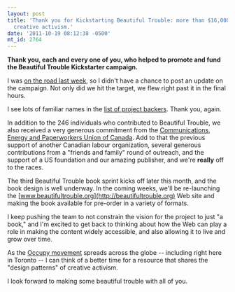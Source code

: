 ```yaml
---
layout: post
title: 'Thank you for Kickstarting Beautiful Trouble: more than $16,000 raised for
  creative activism.'
date: '2011-10-19 08:12:38 -0500'
mt_id: 2764
---
```


**Thank you, each and every one of you, who helped to promote and fund the Beautiful Trouble Kickstarter campaign.**

I was [on the road last week](http://www.theinquirer.net/inquirer/news/2117094/mozilla-talks-inquirer-aop-hack-day), so I didn't have a chance to post an update on the campaign. Not only did we hit the target, we flew right past it in the final hours.

I see lots of familiar names in the [list of project backers](http://www.kickstarter.com/projects/151304769/beautiful-trouble/backers). Thank you, again.

In addition to the 246 individuals who contributed to Beautiful Trouble, we also received a very generous commitment from the [Communications, Energy and Paperworkers Union of Canada](http://www.cep.ca/). Add to that the previous support of another Canadian labour organization, several generous contributions from a "friends and family" round of outreach, and the support of a US foundation and our amazing publisher, and we're __really__ off to the races.

The third Beautiful Trouble book sprint kicks off later this month, and the book design is well underway. In the coming weeks, we'll be re-launching the [www.beautifultrouble.org](http://beautifultrouble.org) Web site and making the book available for pre-order in a variety of formats.

I keep pushing the team to not constrain the vision for the project to just "a book," and I'm excited to get back to thinking about how the Web can play a role in making the content widely accessible, and also allowing it to live and grow over time.

As the [Occupy movement](http://www.occupytogether.org/) spreads across the globe -- including right here in Toronto -- I can think of a better time for a resource that shares the "design patterns" of creative activism.

I look forward to making some beautiful trouble with all of you.
